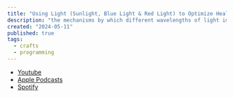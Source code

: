 ```yaml
---
title: "Using Light (Sunlight, Blue Light & Red Light) to Optimize Health"
description: "the mechanisms by which different wavelengths of light impact the cells, tissues and organs of the human body, and how specifically timed light exposure of specific wavelengths can be used to improve sleep, enhance alertness, modulate hormone levels, and improve mood"
created: "2024-05-11"
published: true
tags:
  - crafts
  - programming
---
```


- [Youtube](https://youtu.be/UF0nqolsNZc)
- [Apple Podcasts](https://podcasts.apple.com/us/podcast/huberman-lab/id1545953110?i=1000557894780)
- [Spotify](https://open.spotify.com/episode/743oX1h8cJGminlkMKtNQQ?si=d71966699d29407f)
